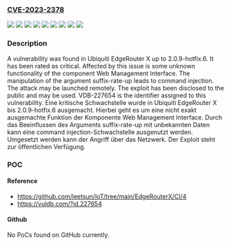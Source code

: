 ### [CVE-2023-2378](https://cve.mitre.org/cgi-bin/cvename.cgi?name=CVE-2023-2378)
![](https://img.shields.io/static/v1?label=Product&message=EdgeRouter%20X&color=blue)
![](https://img.shields.io/static/v1?label=Version&message=2.0.9-hotfix.0%20&color=brightgreen)
![](https://img.shields.io/static/v1?label=Version&message=2.0.9-hotfix.1%20&color=brightgreen)
![](https://img.shields.io/static/v1?label=Version&message=2.0.9-hotfix.2%20&color=brightgreen)
![](https://img.shields.io/static/v1?label=Version&message=2.0.9-hotfix.3%20&color=brightgreen)
![](https://img.shields.io/static/v1?label=Version&message=2.0.9-hotfix.4%20&color=brightgreen)
![](https://img.shields.io/static/v1?label=Version&message=2.0.9-hotfix.5%20&color=brightgreen)
![](https://img.shields.io/static/v1?label=Version&message=2.0.9-hotfix.6%20&color=brightgreen)
![](https://img.shields.io/static/v1?label=Vulnerability&message=CWE-77%20Command%20Injection&color=brightgreen)

### Description

A vulnerability was found in Ubiquiti EdgeRouter X up to 2.0.9-hotfix.6. It has been rated as critical. Affected by this issue is some unknown functionality of the component Web Management Interface. The manipulation of the argument suffix-rate-up leads to command injection. The attack may be launched remotely. The exploit has been disclosed to the public and may be used. VDB-227654 is the identifier assigned to this vulnerability.
Eine kritische Schwachstelle wurde in Ubiquiti EdgeRouter X bis 2.0.9-hotfix.6 ausgemacht. Hierbei geht es um eine nicht exakt ausgemachte Funktion der Komponente Web Management Interface. Durch das Beeinflussen des Arguments suffix-rate-up mit unbekannten Daten kann eine command injection-Schwachstelle ausgenutzt werden. Umgesetzt werden kann der Angriff über das Netzwerk. Der Exploit steht zur öffentlichen Verfügung.

### POC

#### Reference
- https://github.com/leetsun/IoT/tree/main/EdgeRouterX/CI/4
- https://vuldb.com/?id.227654

#### Github
No PoCs found on GitHub currently.

